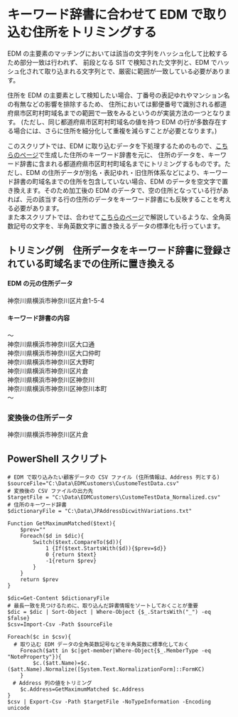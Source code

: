 # キーワード辞書に合わせて EDM で取り込む住所をトリミングする
EDM の主要素のマッチングにおいては該当の文字列をハッシュ化して比較するため部分一致は行われず、
前段となる SIT で検知された文字列と、EDM でハッシュ化されて取り込まれる文字列とで、厳密に範囲が一致している必要があります。   
   
住所を EDM の主要素として検知したい場合、丁番号の表記ゆれやマンション名の有無などの影響を排除するため、
住所においては郵便番号で識別される都道府県市区町村町域名までの範囲で一致をみるというのが実装方法の一つとなります。
(ただし、同じ都道府県市区町村町域名の値を持つ EDM の行が多数存在する場合には、さらに住所を細分化して重複を減らすことが必要となります。)    
   
このスクリプトでは、EDM に取り込むデータを下処理するためのもので、[こちらのページ](https://github.com/YoshihiroIchinose/E5Comp/blob/main/AddressDictionayforEDM2.md)で生成した住所のキーワード辞書を元に、
住所のデータを、キーワード辞書に含まれる都道府県市区町村町域名までにトリミングするものです。ただし、EDM の住所データが別名・表記ゆれ・旧住所体系などにより、キーワード辞書の町域名までの住所を包含していない場合、EDM のデータを空文字で置き換えます。そのため加工後の EDM のデータで、空の住所となっている行があれば、元の該当する行の住所のデータをキーワード辞書にも反映することを考える必要があります。   
また本スクリプトでは、合わせて[こちらのページ](https://github.com/YoshihiroIchinose/E5Comp/blob/main/EDM_Preprocess.md)で解説しているような、全角英数記号の文字を、半角英数文字に置き換えるデータの標準化も行っています。

## トリミング例　住所データをキーワード辞書に登録されている町域名までの住所に置き換える
#### EDM の元の住所データ    
神奈川県横浜市神奈川区片倉1-5-4

#### キーワード辞書の内容   
～   
神奈川県横浜市神奈川区大口通   
神奈川県横浜市神奈川区大口仲町   
神奈川県横浜市神奈川区大野町   
神奈川県横浜市神奈川区片倉   
神奈川県横浜市神奈川区神奈川  
神奈川県横浜市神奈川区神奈川本町   
～   

### 変換後の住所データ 
神奈川県横浜市神奈川区片倉   

## PowerShell スクリプト
```
# EDM で取り込みたい顧客データの CSV ファイル (住所情報は、Address 列とする)
$sourceFile="C:\Data\EDMCustomers\CustomeTestData.csv"
# 変換後の CSV ファイルの出力先
$targetFile = "C:\Data\EDMCustomers\CustomeTestData_Normalized.csv"
# 住所のキーワード辞書
$dictionaryFile = "C:\Data\JPAddressDicwithVariations.txt"

Function GetMaximumMatched($text){
	$prev=""
	Foreach($d in $dic){
		Switch($text.CompareTo($d)){
			1 {If($text.StartsWith($d)){$prev=$d}}
			0 {return $text}
			-1{return $prev}
		}
	}
	return $prev
}

$dic=Get-Content $dictionaryFile
# 最長一致を見つけるために、取り込んだ辞書情報をソートしておくことが重要
$dic = $dic | Sort-Object | Where-Object {$_.StartsWith("_") -eq $false}
$csv=Import-Csv -Path $sourceFile

Foreach($c in $csv){
  # 取り込む EDM データの全角英数記号などを半角英数に標準化しておく
	Foreach($att in $c|get-member|Where-Object{$_.MemberType -eq "NoteProperty"}){
		$c.($att.Name)=$c.($att.Name).Normalize([System.Text.NormalizationForm]::FormKC)
	}
　# Address 列の値をトリミング
	$c.Address=GetMaximumMatched $c.Address
}
$csv | Export-Csv -Path $targetFile -NoTypeInformation -Encoding unicode
```
